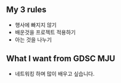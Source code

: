 ## My 3 rules

- 행사에 빠지지 않기
- 배운것을 프로젝트 적용하기
- 아는 것을 나누기


## What I want from GDSC MJU

- 네트워킹 하며 많이 배우고 싶습니다.

